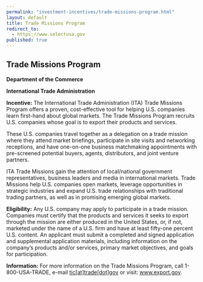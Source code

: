 ```yaml
---
permalink: "investment-incentives/trade-missions-program.html"
layout: default
title: Trade Missions Program
redirect_to:
  - https://www.selectusa.gov
published: true
---
```


<H2>Trade Missions Program</h2>
<P><STRONG>Department of the Commerce </strong></p>
<P><STRONG>International Trade Administration </strong></p>
<P><STRONG>Incentive:</strong> The International Trade Administration (ITA) Trade Missions Program offers a proven, cost-effective tool for helping U.S. companies learn first-hand about global markets. The Trade Missions Program recruits U.S. companies whose goal is to export their products and services.&nbsp; </p>
<P>These U.S. companies travel together as a delegation on a trade mission where they attend market briefings, participate in site visits and networking receptions, and have one-on-one business matchmaking appointments with pre-screened potential buyers, agents, distributors, and joint venture partners.&nbsp; </p>
<P>ITA Trade Missions gain the attention of local/national government representatives, business leaders and media in international markets. Trade Missions help U.S. companies open markets, leverage opportunities in strategic industries and expand U.S. trade relationships with traditional trading partners, as well as in promising emerging global markets.</p>
<P><STRONG>Eligibility:</strong> Any U.S. company may apply to participate in a trade mission. Companies must certify that the products and services it seeks to export through the mission are either produced in the United States, or, if not, marketed under the name of a U.S. firm and have at least fifty-one percent U.S. content. An applicant must submit a completed and signed application and supplemental application materials, including information on the company’s products and/or services, primary market objectives, and goals for participation. </p>
<P><STRONG>Information:</strong> For more information on the Trade Missions Program, call 1-800-USA-TRADE, e-mail <A href=/contact/tic/trade/gov target=_top>tic[at]trade[dot]gov</a> or visit: <A href="http://www.export.gov/" target=_top>www.export.gov</a>.</p> 